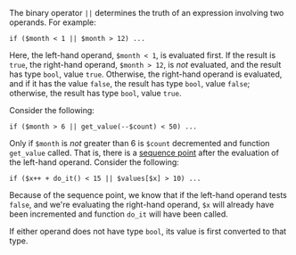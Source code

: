 The binary operator `||` determines the truth of an expression involving two operands. For example:

```Hack
if ($month < 1 || $month > 12) ...
```

Here, the left-hand operand, `$month < 1`, is evaluated first. If the result is `true`, the right-hand operand, `$month > 12`, is *not* evaluated, 
and the result has type `bool`, value `true`.  Otherwise, the right-hand operand is evaluated, and if it has the value `false`, the result has 
type `bool`, value `false`; otherwise, the result has type `bool`, value `true`.

Consider the following:

```Hack
if ($month > 6 || get_value(--$count) < 50) ...
```

Only if `$month` is *not* greater than 6 is `$count` decremented and function `get_value` called. That is, there is a [sequence point](some-basics.md) 
after the evaluation of the left-hand operand. Consider the following:

```Hack
if ($x++ + do_it() < 15 || $values[$x] > 10) ...
```

Because of the sequence point, we know that if the left-hand operand tests `false`, and we're evaluating the right-hand operand, `$x` 
will already have been incremented and function `do_it` will have been called. 

If either operand does not have type `bool`, its value is first converted to that type.
